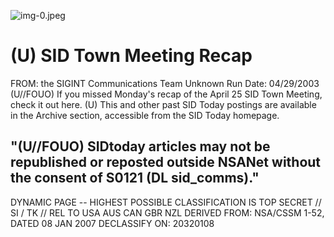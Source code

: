![img-0.jpeg](img-0.jpeg)

# (U) SID Town Meeting Recap 

FROM: the SIGINT Communications Team
Unknown
Run Date: 04/29/2003
(U//FOUO) If you missed Monday's recap of the April 25 SID Town Meeting, check it out here.
(U) This and other past SID Today postings are available in the Archive section, accessible from the SID Today homepage.

## "(U//FOUO) SIDtoday articles may not be republished or reposted outside NSANet without the consent of S0121 (DL sid_comms)."

DYNAMIC PAGE -- HIGHEST POSSIBLE CLASSIFICATION IS
TOP SECRET // SI / TK // REL TO USA AUS CAN GBR NZL
DERIVED FROM: NSA/CSSM 1-52, DATED 08 JAN 2007 DECLASSIFY ON: 20320108
